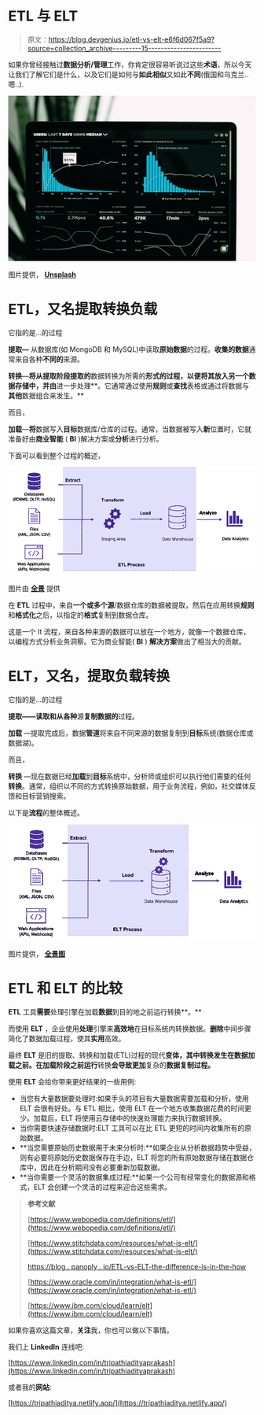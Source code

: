 # ETL 与 ELT

> 原文：<https://blog.devgenius.io/etl-vs-elt-e6f6d067f5a9?source=collection_archive---------15----------------------->

如果你曾经接触过**数据分析/管理**工作，你肯定很容易听说过这些**术语**，所以今天让我们了解它们是什么，以及它们是如何与**如此相似**又如此**不同**(俄国和乌克兰..嗯..).

![](img/ff4e2bb196093622da704373cfbf674d.png)

图片提供， [**Unsplash**](https://unsplash.com/photos/JKUTrJ4vK00)

# **ETL，又名提取转换负载**

它指的是…的过程

**提取—** 从数据库(如 MongoDB 和 MySQL)中读取**原始数据**的过程。**收集的数据**通常来自各种**不同的**来源。

**转换**—**将从提取阶段提取的**数据转换为所需的**形式的过程，以便将其放入另一个数据存储中，并由**进一步处理**。它通常通过使用**规则**或**查找**表格或通过将数据与**其他**数据组合来发生。**

而且，

**加载**—**将**数据写入**目标**数据库/仓库的过程。通常，当数据被写入**新**位置时，它就准备好由**商业智能** ( **BI** )解决方案或**分析**进行分析。

下面可以看到整个过程的概述，

![](img/0a6d7d5b50f786ca65bbc08cce08f6fb.png)

图片由 [**全景**](https://blog.panoply.io/etl-vs-elt-the-difference-is-in-the-how) 提供

在 **ETL** 过程中，来自**一个或多个源**/数据仓库的数据被提取，然后在应用转换**规则**和**格式化**之后，以指定的**格式**复制到数据仓库。

这是一个 It 流程，来自各种来源的数据可以放在一个地方，就像一个数据仓库，以编程方式分析业务洞察。它为商业智能( **BI** ) **解决方案**做出了相当大的贡献。

# ELT，又名，提取负载转换

它指的是…的过程

**提取——**读取**和从各种**源**复制数据的**过程。

**加载** —提取完成后，数据**管道**将来自不同来源的数据复制到**目标**系统(数据仓库或数据湖)。

而且，

**转换** —现在数据已经**加载**到**目标**系统中，分析师或组织可以执行他们需要的任何**转换**。通常，组织以不同的方式转换原始数据，用于业务流程，例如，社交媒体反馈和目标营销搜索。

以下是**流程**的整体概述。

![](img/6d3bd260e33acc4d3a1cc1a8410bfa02.png)

图片提供， [**全景图**](https://blog.panoply.io/etl-vs-elt-the-difference-is-in-the-how)

# ETL 和 ELT 的比较

**ETL** 工具**需要**处理引擎在加载**数据**到目的地之前运行转换**。**

而使用 **ELT** ，企业使用**处理**引擎来**高效地**在目标系统内转换数据。**删除**中间步骤简化了数据加载过程，使其**实用**高效。

最终 **ELT** 是旧的提取、转换和加载(ETL)过程的现代**变体，其中转换发生在数据加载之前。在加载阶段之前运行**转换**会导致更加**复杂的**数据复制过程。**

使用 **ELT** 会给你带来更好结果的一些用例:

*   当您有大量数据要处理时:如果手头的项目有大量数据需要加载和分析，使用 ELT 会很有好处。与 ETL 相比，使用 ELT 在一个地方收集数据花费的时间更少。加载后，ELT 将使用云存储中的快速处理能力来执行数据转换。
*   当你需要快速存储数据时:ELT 工具可以在比 ETL 更短的时间内收集所有的原始数据。
*   **当您需要原始历史数据用于未来分析时:**如果企业从分析数据趋势中受益，则有必要将原始历史数据保存在手边，ELT 将您的所有原始数据存储在数据仓库中，因此在分析期间没有必要重新加载数据。
*   **当你需要一个灵活的数据集成过程:**如果一个公司有经常变化的数据源和格式，ELT 会创建一个灵活的过程来迎合这些需求。

> **参考文献**
> 
> [https://www.webopedia.com/definitions/etl/](https://www.webopedia.com/definitions/etl/)
> 
> [https://www.stitchdata.com/resources/what-is-elt/](https://www.stitchdata.com/resources/what-is-elt/)
> 
> [https://blog . panoply . io/ETL-vs-ELT-the-difference-is-in-the-how](https://blog.panoply.io/etl-vs-elt-the-difference-is-in-the-how)
> 
> [https://www.oracle.com/in/integration/what-is-etl/](https://www.oracle.com/in/integration/what-is-etl/)
> 
> [https://www.ibm.com/cloud/learn/elt](https://www.ibm.com/cloud/learn/elt)

如果你喜欢这篇文章，**关注**我，你也可以做以下事情。

我们上 **LinkedIn** 连线吧:

[https://www.linkedin.com/in/tripathiadityaprakash](https://www.linkedin.com/in/tripathiadityaprakash)

或者我的**网站**:

[https://tripathiaditya.netlify.app/](https://tripathiaditya.netlify.app/)